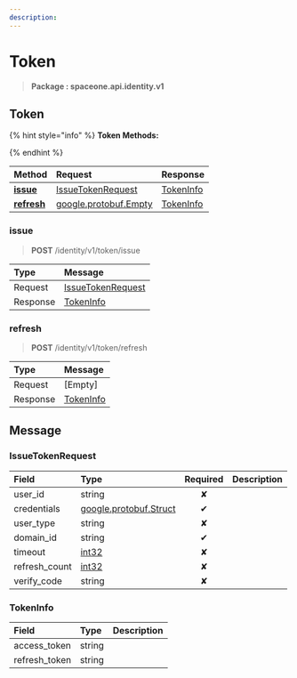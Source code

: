 ```yaml
---
description:  
---
```

# Token

>  **Package : spaceone.api.identity.v1**

## Token

{% hint style="info" %}
**Token Methods:**

{%  endhint %}


| Method | Request | Response |
| :----- | :-------- | :-------- |
| [**issue**](token.md#issue)|   [IssueTokenRequest](token.md#issuetokenrequest) |   [TokenInfo](token.md#tokeninfo) |
| [**refresh**](token.md#refresh)| [google.protobuf.Empty](https://github.com/protocolbuffers/protobuf/blob/master/src/google/protobuf/empty.proto)|   [TokenInfo](token.md#tokeninfo) | 
 

 
### issue
> **POST** /identity/v1/token/issue
>


| Type | Message |
| :--- | :--- |
| Request | [IssueTokenRequest](token.md#issuetokenrequest) |
| Response |  [TokenInfo](token.md#tokeninfo)  |
 
 

 
### refresh
> **POST** /identity/v1/token/refresh
>


| Type | Message |
| :--- | :--- |
| Request | [Empty] |
| Response |  [TokenInfo](token.md#tokeninfo)  |


## 

## Message

### IssueTokenRequest
| Field | Type | Required | Description |
| :--- | :--- | :---: | :--- |
| user_id |string|✘| |
| credentials |[google.protobuf.Struct](https://github.com/protocolbuffers/protobuf/blob/master/src/google/protobuf/struct.proto)|✔| |
| user_type |string|✘| |
| domain_id |string|✔| |
| timeout |[int32](https://github.com/protocolbuffers/protobuf/blob/master/src/google/protobuf/type.proto)|✘| |
| refresh_count |[int32](https://github.com/protocolbuffers/protobuf/blob/master/src/google/protobuf/type.proto)|✘| |
| verify_code |string|✘| |

### TokenInfo
| Field | Type |  Description |
| :--- | :--- | :--- |
| access_token |string | |
| refresh_token |string | |
